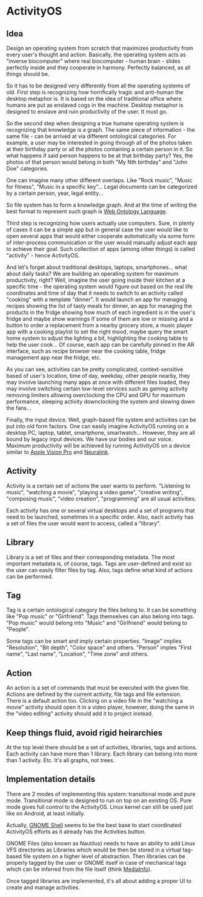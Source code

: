 # ActivityOS

## Idea

Design an operating system from scratch that maximizes productivity from every user's thought and action. Basically, the operating system acts as "inverse biocomputer" where real biocomputer - human brain - slides perfectly inside and they cooperate in harmony. Perfectly balanced, as all things should be.

So it has to be designed very differently from all the operating systems of old. First step is recognizing how horrifically tragic and anti-human the desktop metaphor is. It is based on the idea of traditional office where humans are put as enslaved cogs in the machine. Desktop metaphor is designed to enslave and ruin productivity of the user. It must go.

So the second step when designing a true humane operating system is recognizing that knowledge is a graph. The same piece of information - the same file - can be arrived at via different ontological categories. For example, a user may be interested in going through all of the photos taken at their birthday party or all the photos containing a certain person in it. So what happens if said person happens to be at that birthday party? Yes, the photos of that person would belong in both "My Nth birthday" and "John Doe" categories.

One can imagine many other different overlaps. Like "Rock music", "Music for fitness", "Music in a specific key"... Legal documents can be categorized by a certain person, year, legal entity...

So file system has to form a knowledge graph. And at the time of writing the best format to represent such graph is [Web Ontology Language](https://en.wikipedia.org/wiki/Web_Ontology_Language).

Third step is recognizing how users actually use computers. Sure, in plenty of cases it can be a simple app but in general case the user would like to open several apps that would either cooperate automatically via some form of inter-process communication or the user would manually adjust each app to achieve their goal. Such collection of apps (among other things) is called "activity" - hence ActivityOS.

And let's forget about traditional desktops, laptops, smartphones... what about daily tasks? We are building an operating system for maximum productivity, right? Well, imagine the user going inside their kitchen at a specific time - the operating system would figure out based on the real life coordinates and time of day that it needs to switch to an activity called "cooking" with a template "dinner". It would launch an app for managing recipes showing the list of tasty meals for dinner, an app for managing the products in the fridge showing how much of each ingredient is in the user's fridge and maybe show warnings if some of them are low or missing and a button to order a replacement from a nearby grocery store, a music player app with a cooking playlist to set the right mood, maybe query the smart home system to adjust the lighting a bit, highlighting the cooking table to help the user cook... Of course, each app can be carefully pinned in the AR interface, such as recipe browser near the cooking table, fridge management app near the fridge, etc.

As you can see, activities can be pretty complicated, context-sensitive based of user's location, time of day, weekday, other people nearby, they may involve launching many apps at once with different files loaded, they may involve switching certain low-level services such as gaming activity removing limiters allowing overclocking the CPU and GPU for maximum performance, sleeping activity downclocking the system and slowing down the fans...

Finally, the input device. Well, graph-based file system and activities can be put into old form factors. One can easily imagine ActivityOS running on a desktop PC, laptop, tablet, smartphone, smartwatch... However, they are all bound by legacy input devices. We have our bodies and our voice. Maximum productivity will be achieved by running ActivityOS on a device similar to [Apple Vision Pro](https://en.wikipedia.org/wiki/Apple_Vision_Pro) and [Neuralink](https://en.wikipedia.org/wiki/Neuralink).

## Activity

Activity is a certain set of actions the user wants to perform. "Listening to music", "watching a movie", "playing a video game", "creative writing", "composing music", "video creation", "programming" are all usual activities.

Each activity has one or several virtual desktops and a set of programs that need to be launched, sometimes in a specific order. Also, each activity has a set of files the user would want to access, called a "library".

## Library

Library is a set of files and their corresponding metadata. The most important metadata is, of course, tags. Tags are user-defined and exist so the user can easily filter files by tag. Also, tags define what kind of actions can be performed.

## Tag

Tag is a certain ontological category the files belong to. It can be something like "Pop music" or "Girlfriend". Tags themselves can also belong into tags. "Pop music" would belong into "Music" and "Girlfriend" would belong to "People".

Some tags can be smart and imply certain properties. "Image" implies "Resolution", "Bit depth", "Color space" and others. "Person" imples "First name", "Last name", "Location", "Time zone" and others.

## Action

An action is a set of commands that must be executed with the given file. Actions are defined by the current activity, file tags and file extension. There is a default action too. Clicking on a video file in the "watching a movie" activity should open it in a video player, however, doing the same in the "video editing" activity should add it to project instead.

## Keep things fluid, avoid rigid heirarchies

At the top level there should be a set of activities, libraries, tags and actions. Each activity can have more than 1 library. Each library can belong into more than 1 activity. Etc. It's all graphs, not trees.

## Implementation details

There are 2 modes of implementing this system: transitional mode and pure mode. Transitional mode is designed to run on top on an existing OS. Pure mode gives full control to the ActivityOS. Linux kernel can still be used just like on Android, at least initially.

Actually, [GNOME Shell](https://en.wikipedia.org/wiki/GNOME_Shell) seems to be the best base to start coordinated ActivityOS efforts as it already has the Activities button.

GNOME Files (also known as Nautilus) needs to have an ability to add Linux VFS directories as Libraries which would be then be stored in a virtual tag-based file system on a higher level of abstraction. Then libraries can be properly tagged by the user or GNOME itself in case of mechanical tags which can be inferred from the file itself (think [MediaInfo](https://en.wikipedia.org/wiki/MediaInfo)).

Once tagged libraries are implemented, it's all about adding a proper UI to create and manage activities.
